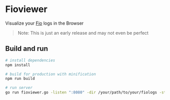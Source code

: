 # Fioviewer
Visualize your [Fio](https://github.com/axboe/fio) logs in the Browser

> Note: This is just an early release and may not even be perfect

## Build and run
``` bash
# install dependencies
npm install

# build for production with minification
npm run build

# run server
go run fioviewer.go -listen ":8080" -dir /your/path/to/your/fiologs -static ./dist
```
